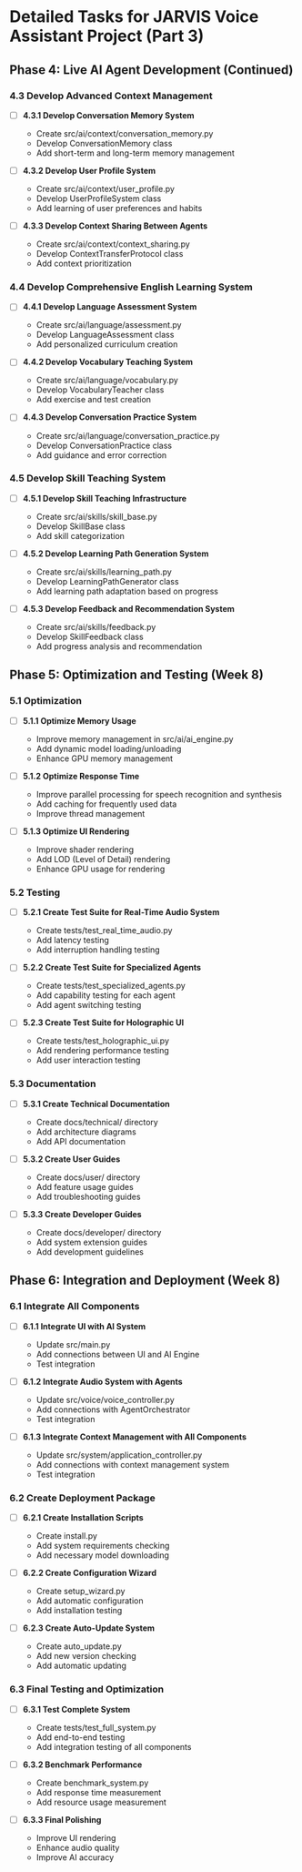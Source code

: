 # Detailed Tasks for JARVIS Voice Assistant Project (Part 3)

## Phase 4: Live AI Agent Development (Continued)

### 4.3 Develop Advanced Context Management
- [ ] **4.3.1 Develop Conversation Memory System**
  - Create src/ai/context/conversation_memory.py
  - Develop ConversationMemory class
  - Add short-term and long-term memory management

- [ ] **4.3.2 Develop User Profile System**
  - Create src/ai/context/user_profile.py
  - Develop UserProfileSystem class
  - Add learning of user preferences and habits

- [ ] **4.3.3 Develop Context Sharing Between Agents**
  - Create src/ai/context/context_sharing.py
  - Develop ContextTransferProtocol class
  - Add context prioritization

### 4.4 Develop Comprehensive English Learning System
- [ ] **4.4.1 Develop Language Assessment System**
  - Create src/ai/language/assessment.py
  - Develop LanguageAssessment class
  - Add personalized curriculum creation

- [ ] **4.4.2 Develop Vocabulary Teaching System**
  - Create src/ai/language/vocabulary.py
  - Develop VocabularyTeacher class
  - Add exercise and test creation

- [ ] **4.4.3 Develop Conversation Practice System**
  - Create src/ai/language/conversation_practice.py
  - Develop ConversationPractice class
  - Add guidance and error correction

### 4.5 Develop Skill Teaching System
- [ ] **4.5.1 Develop Skill Teaching Infrastructure**
  - Create src/ai/skills/skill_base.py
  - Develop SkillBase class
  - Add skill categorization

- [ ] **4.5.2 Develop Learning Path Generation System**
  - Create src/ai/skills/learning_path.py
  - Develop LearningPathGenerator class
  - Add learning path adaptation based on progress

- [ ] **4.5.3 Develop Feedback and Recommendation System**
  - Create src/ai/skills/feedback.py
  - Develop SkillFeedback class
  - Add progress analysis and recommendation

## Phase 5: Optimization and Testing (Week 8)

### 5.1 Optimization
- [ ] **5.1.1 Optimize Memory Usage**
  - Improve memory management in src/ai/ai_engine.py
  - Add dynamic model loading/unloading
  - Enhance GPU memory management

- [ ] **5.1.2 Optimize Response Time**
  - Improve parallel processing for speech recognition and synthesis
  - Add caching for frequently used data
  - Improve thread management

- [ ] **5.1.3 Optimize UI Rendering**
  - Improve shader rendering
  - Add LOD (Level of Detail) rendering
  - Enhance GPU usage for rendering

### 5.2 Testing
- [ ] **5.2.1 Create Test Suite for Real-Time Audio System**
  - Create tests/test_real_time_audio.py
  - Add latency testing
  - Add interruption handling testing

- [ ] **5.2.2 Create Test Suite for Specialized Agents**
  - Create tests/test_specialized_agents.py
  - Add capability testing for each agent
  - Add agent switching testing

- [ ] **5.2.3 Create Test Suite for Holographic UI**
  - Create tests/test_holographic_ui.py
  - Add rendering performance testing
  - Add user interaction testing

### 5.3 Documentation
- [ ] **5.3.1 Create Technical Documentation**
  - Create docs/technical/ directory
  - Add architecture diagrams
  - Add API documentation

- [ ] **5.3.2 Create User Guides**
  - Create docs/user/ directory
  - Add feature usage guides
  - Add troubleshooting guides

- [ ] **5.3.3 Create Developer Guides**
  - Create docs/developer/ directory
  - Add system extension guides
  - Add development guidelines

## Phase 6: Integration and Deployment (Week 8)

### 6.1 Integrate All Components
- [ ] **6.1.1 Integrate UI with AI System**
  - Update src/main.py
  - Add connections between UI and AI Engine
  - Test integration

- [ ] **6.1.2 Integrate Audio System with Agents**
  - Update src/voice/voice_controller.py
  - Add connections with AgentOrchestrator
  - Test integration

- [ ] **6.1.3 Integrate Context Management with All Components**
  - Update src/system/application_controller.py
  - Add connections with context management system
  - Test integration

### 6.2 Create Deployment Package
- [ ] **6.2.1 Create Installation Scripts**
  - Create install.py
  - Add system requirements checking
  - Add necessary model downloading

- [ ] **6.2.2 Create Configuration Wizard**
  - Create setup_wizard.py
  - Add automatic configuration
  - Add installation testing

- [ ] **6.2.3 Create Auto-Update System**
  - Create auto_update.py
  - Add new version checking
  - Add automatic updating

### 6.3 Final Testing and Optimization
- [ ] **6.3.1 Test Complete System**
  - Create tests/test_full_system.py
  - Add end-to-end testing
  - Add integration testing of all components

- [ ] **6.3.2 Benchmark Performance**
  - Create benchmark_system.py
  - Add response time measurement
  - Add resource usage measurement

- [ ] **6.3.3 Final Polishing**
  - Improve UI rendering
  - Enhance audio quality
  - Improve AI accuracy